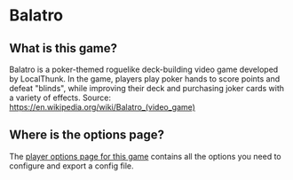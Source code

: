 # Balatro

## What is this game?

Balatro is a poker-themed roguelike deck-building video game developed by LocalThunk.
In the game, players play poker hands to score points and defeat "blinds", while improving their deck and purchasing joker cards with a variety of effects. 
Source: https://en.wikipedia.org/wiki/Balatro_(video_game)

## Where is the options page?

The [player options page for this game](../player-options) contains all the options you need to configure
and export a config file.

